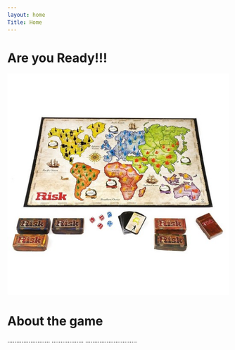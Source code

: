 ```yaml
---
layout: home
Title: Home
---
```

# Are you Ready!!!
![alt text](Risk-Image-For-Website.jpg)

# About the game
[comment]: <> (we will use tis section to promote the game)
........................
..................
.............................


